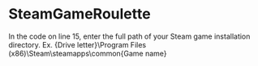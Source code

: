 # SteamGameRoulette
In the code on line 15, enter the full path of your Steam game installation directory.
Ex. {Drive letter}\Program Files (x86)\Steam\steamapps\common\{Game name}
